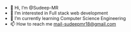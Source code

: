- 👋 Hi, I’m @Sudeep-MR
- 👀 I’m interested in Full stack web development
- 🌱 I’m currently learning Computer Science Engineering
- 📫 How to reach me mail-sudeepmr18@gmail.com
  
